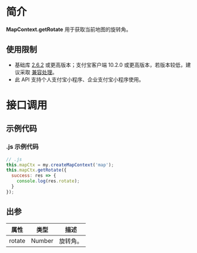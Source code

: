 
# 简介
**MapContext.getRotate** 用于获取当前地图的旋转角。

## 使用限制

- 基础库 [2.6.2](https://opendocs.alipay.com/mini/01iq3i) 或更高版本；支付宝客户端 10.2.0 或更高版本，若版本较低，建议采取 [兼容处理](https://opendocs.alipay.com/mini/framework/compatibility)。
- 此 API 支持个人支付宝小程序、企业支付宝小程序使用。

# 接口调用

## 示例代码

### .js 示例代码
```javascript
// .js
this.mapCtx = my.createMapContext('map');
this.mapCtx.getRotate({
  success: res => {
    console.log(res.rotate);
  }
});
```

## 出参
| **属性** | **类型** | **描述** |
| --- | --- | --- |
| rotate | Number | 旋转角。 |

